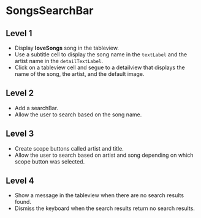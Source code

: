 # SongsSearchBar

## Level 1

- Display **loveSongs** song in the tableview.
- Use a subtitle cell to display the song name in the ```textLabel``` and the artist name in the ```detailTextLabel```.
- Click on a tableview cell and segue to a detailview that displays the name of the song, the artist, and the default image.

## Level 2

- Add a searchBar.
- Allow the user to search based on the song name.

## Level 3 

- Create scope buttons called artist and title.
- Allow the user to search based on artist and song depending on which scope button was selected.

## Level 4 

- Show a message in the tableview when there are no search results found.
- Dismiss the keyboard when the search results return no search results. 

